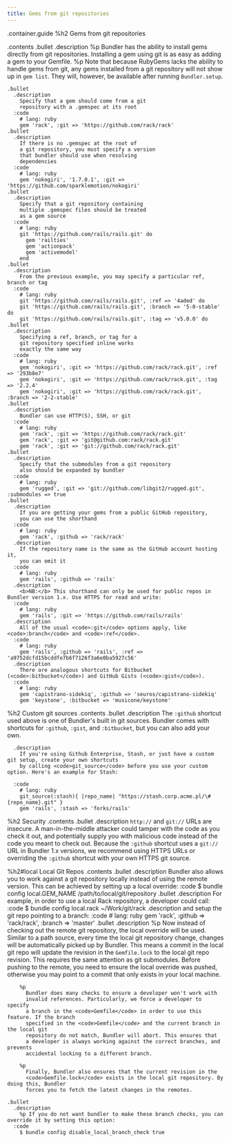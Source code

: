 ```yaml
---
title: Gems from git repositories
---
```

.container.guide
  %h2 Gems from git repositories

  .contents
    .bullet
      .description
        %p
          Bundler has the ability to install gems directly from git repositories. Installing
          a gem using git is as easy as adding a gem to your Gemfile.
        %p
          Note that because RubyGems lacks the ability to handle gems from git, any gems
          installed from a git repository will not show up in <code>gem list</code>.
          They will, however, be available after running <code>Bundler.setup</code>.

    .bullet
      .description
        Specify that a gem should come from a git
        repository with a .gemspec at its root
      :code
        # lang: ruby
        gem 'rack', :git => 'https://github.com/rack/rack'
    .bullet
      .description
        If there is no .gemspec at the root of
        a git repository, you must specify a version
        that bundler should use when resolving
        dependencies
      :code
        # lang: ruby
        gem 'nokogiri', '1.7.0.1', :git => 'https://github.com/sparklemotion/nokogiri'
    .bullet
      .description
        Specify that a git repository containing
        multiple .gemspec files should be treated
        as a gem source
      :code
        # lang: ruby
        git 'https://github.com/rails/rails.git' do
          gem 'railties'
          gem 'actionpack'
          gem 'activemodel'
        end
    .bullet
      .description
        From the previous example, you may specify a particular ref, branch or tag
      :code
        # lang: ruby
        git 'https://github.com/rails/rails.git', :ref => '4aded' do
        git 'https://github.com/rails/rails.git', :branch => '5-0-stable' do
        git 'https://github.com/rails/rails.git', :tag => 'v5.0.0' do
    .bullet
      .description
        Specifying a ref, branch, or tag for a
        git repository specified inline works
        exactly the same way
      :code
        # lang: ruby
        gem 'nokogiri', :git => 'https://github.com/rack/rack.git', :ref => '293b8e7'
        gem 'nokogiri', :git => 'https://github.com/rack/rack.git', :tag => '2.2.4'
        gem 'nokogiri', :git => 'https://github.com/rack/rack.git', :branch => '2-2-stable'
    .bullet
      .description
        Bundler can use HTTP(S), SSH, or git
      :code
        # lang: ruby
        gem 'rack', :git => 'https://github.com/rack/rack.git'
        gem 'rack', :git => 'git@github.com:rack/rack.git'
        gem 'rack', :git => 'git://github.com/rack/rack.git'
    .bullet
      .description
        Specify that the submodules from a git repository
        also should be expanded by bundler
      :code
        # lang: ruby
        gem 'rugged', :git => 'git://github.com/libgit2/rugged.git', :submodules => true
    .bullet
      .description
        If you are getting your gems from a public GitHub repository,
        you can use the shorthand
      :code
        # lang: ruby
        gem 'rack', :github => 'rack/rack'
      .description
        If the repository name is the same as the GitHub account hosting it,
        you can omit it
      :code
        # lang: ruby
        gem 'rails', :github => 'rails'
      .description
        <b>NB:</b> This shorthand can only be used for public repos in Bundler version 1.x. Use HTTPS for read and write:
      :code
        # lang: ruby
        gem 'rails', :git => 'https://github.com/rails/rails'
      .description
        All of the usual <code>:git</code> options apply, like <code>:branch</code> and <code>:ref</code>.
      :code
        # lang: ruby
        gem 'rails', :github => 'rails', :ref => 'a9752dcfd15bcddfe7b6f7126f3a6e0ba5927c56'
      .description
        There are analogous shortcuts for Bitbucket (<code>:bitbucket</code>) and GitHub Gists (<code>:gist</code>).
      :code
        # lang: ruby
        gem 'capistrano-sidekiq', :github => 'seuros/capistrano-sidekiq'
        gem 'keystone', :bitbucket => 'musicone/keystone'
  %h2 Custom git sources
  .contents
    .bullet
      .description
        The <code>:github</code> shortcut used above is one of Bundler's built in git sources. Bundler comes
        with shortcuts for <code>:github</code>, <code>:gist</code>, and <code>:bitbucket</code>, but you can
        also add your own.

      .description
        If you're using Github Enterprise, Stash, or just have a custom git setup, create your own shortcuts
        by calling <code>git_source</code> before you use your custom option. Here's an example for Stash:

      :code
        # lang: ruby
        git_source(:stash){ |repo_name| "https://stash.corp.acme.pl/\#{repo_name}.git" }
        gem 'rails', :stash => 'forks/rails'
  %h2 Security
  .contents
    .bullet
      .description
        <code>http://</code> and <code>git://</code> URLs are insecure. A
        man-in-the-middle attacker could tamper with the code as you check it out,
        and potentially supply you with malicious code instead of the code you meant to
        check out. Because the <code>:github</code> shortcut uses a <code>git://</code>
        URL in Bundler 1.x versions, we recommend using HTTPS URLs or overriding
        the <code>:github</code> shortcut with your own HTTPS git source.

  %h2#local Local Git Repos
  .contents
    .bullet
      .description
        Bundler also allows you to work against a git repository locally
        instead of using the remote version. This can be achieved by setting
        up a local override:
      :code
        $ bundle config local.GEM_NAME /path/to/local/git/repository
    .bullet
      .description
        For example, in order to use a local Rack repository, a developer could call:
      :code
        $ bundle config local.rack ~/Work/git/rack
      .description
        and setup the git repo pointing to a branch:
      :code
        # lang: ruby
        gem 'rack', :github => 'rack/rack', :branch => 'master'
    .bullet
      .description
        %p
          Now instead of checking out the remote git repository, the local
          override will be used. Similar to a path source, every time the local
          git repository change, changes will be automatically picked up by
          Bundler. This means a commit in the local git repo will update the
          revision in the <code>Gemfile.lock</code> to the local git repo revision. This
          requires the same attention as git submodules. Before pushing to
          the remote, you need to ensure the local override was pushed, otherwise
          you may point to a commit that only exists in your local machine.

        %p
          Bundler does many checks to ensure a developer won't work with
          invalid references. Particularly, we force a developer to specify
          a branch in the <code>Gemfile</code> in order to use this feature. If the branch
          specified in the <code>Gemfile</code> and the current branch in the local git
          repository do not match, Bundler will abort. This ensures that
          a developer is always working against the correct branches, and prevents
          accidental locking to a different branch.

        %p
          Finally, Bundler also ensures that the current revision in the
          <code>Gemfile.lock</code> exists in the local git repository. By doing this, Bundler
          forces you to fetch the latest changes in the remotes.

    .bullet
      .description
        %p If you do not want bundler to make these branch checks, you can override it by setting this option:
      :code
        $ bundle config disable_local_branch_check true
